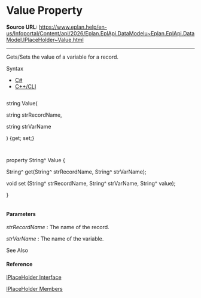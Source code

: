 # Value Property

**Source URL:** https://www.eplan.help/en-us/Infoportal/Content/api/2026/Eplan.EplApi.DataModelu~Eplan.EplApi.DataModel.IPlaceHolder~Value.html

---

Gets/Sets the value of a variable for a record.

Syntax

- [C#](#i-syntax-CS)
- [C++/CLI](#i-syntax-CPP2005)

```
```
string Value( 
   string strRecordName,
   string strVarName
) {get; set;}
```
```

```
```
property String^ Value {
   String^ get(String^ strRecordName, String^ strVarName);
   void set (String^ strRecordName, String^ strVarName, String^ value);
}
```
```

#### Parameters

*strRecordName*
:   The name of the record.

*strVarName*
:   The name of the variable.



See Also

#### Reference

[IPlaceHolder Interface](Eplan.EplApi.DataModelu~Eplan.EplApi.DataModel.IPlaceHolder.html)
  
[IPlaceHolder Members](Eplan.EplApi.DataModelu~Eplan.EplApi.DataModel.IPlaceHolder_members.html)